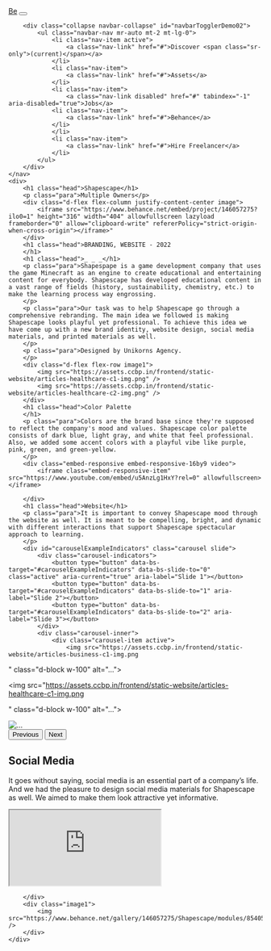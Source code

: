 <!DOCTYPE html>
<html>

<head>
    <link rel="stylesheet" href="https://stackpath.bootstrapcdn.com/bootstrap/4.5.2/css/bootstrap.min.css" integrity="sha384-JcKb8q3iqJ61gNV9KGb8thSsNjpSL0n8PARn9HuZOnIxN0hoP+VmmDGMN5t9UJ0Z" crossorigin="anonymous">
    <script src="https://code.jquery.com/jquery-3.5.1.slim.min.js" integrity="sha384-DfXdz2htPH0lsSSs5nCTpuj/zy4C+OGpamoFVy38MVBnE+IbbVYUew+OrCXaRkfj" crossorigin="anonymous"></script>
    <script src="https://cdn.jsdelivr.net/npm/popper.js@1.16.1/dist/umd/popper.min.js" integrity="sha384-9/reFTGAW83EW2RDu2S0VKaIzap3H66lZH81PoYlFhbGU+6BZp6G7niu735Sk7lN" crossorigin="anonymous"></script>
    <script src="https://stackpath.bootstrapcdn.com/bootstrap/4.5.2/js/bootstrap.min.js" integrity="sha384-B4gt1jrGC7Jh4AgTPSdUtOBvfO8shuf57BaghqFfPlYxofvL8/KUEfYiJOMMV+rV" crossorigin="anonymous"></script>
</head>

<body>
    <nav class="navbar navbar-expand-lg navbar-light bg-light">
        <a class="navbar-brand" href="#">Be</a>
        <button class="navbar-toggler" type="button" data-toggle="collapse" data-target="#navbarTogglerDemo02" aria-controls="navbarTogglerDemo02" aria-expanded="false" aria-label="Toggle navigation">
            <span class="navbar-toggler-icon"></span>
        </button>

        <div class="collapse navbar-collapse" id="navbarTogglerDemo02">
            <ul class="navbar-nav mr-auto mt-2 mt-lg-0">
                <li class="nav-item active">
                    <a class="nav-link" href="#">Discover <span class="sr-only">(current)</span></a>
                </li>
                <li class="nav-item">
                    <a class="nav-link" href="#">Assets</a>
                </li>
                <li class="nav-item">
                    <a class="nav-link disabled" href="#" tabindex="-1" aria-disabled="true">Jobs</a>
                <li class="nav-item">
                    <a class="nav-link" href="#">Behance</a>
                </li>
                </li>
                <li class="nav-item">
                    <a class="nav-link" href="#">Hire Freelancer</a>
                </li>
            </ul>
        </div>
    </nav>
    <div>
        <h1 class="head">Shapescape</h1>
        <p class="para">Multiple Owners</p>
        <div class="d-flex flex-column justify-content-center image">
            <iframe src="https://www.behance.net/embed/project/146057275?ilo0=1" height="316" width="404" allowfullscreen lazyload frameborder="0" allow="clipboard-write" refererPolicy="strict-origin-when-cross-origin"></iframe>"
        </div>
        <h1 class="head">BRANDING, WEBSITE - 2022
        </h1>
        <h1 class="head">_ _ _</h1>
        <p class="para">Shapespape is a game development company that uses the game Minecraft as an engine to create educational and entertaining content for everybody. Shapescape has developed educational content in a vast range of fields (history, sustainability, chemistry, etc.) to make the learning process way engrossing.
        </p>
        <p class="para">Our task was to help Shapescape go through a comprehensive rebranding. The main idea we followed is making Shapescape looks playful yet professional. To achieve this idea we have come up with a new brand identity, website design, social media materials, and printed materials as well.
        </p>
        <p class="para">Designed by Unikorns Agency.
        </p>
        <div class="d-flex flex-row image1">
            <img src="https://assets.ccbp.in/frontend/static-website/articles-healthcare-c1-img.png" />
            <img src="https://assets.ccbp.in/frontend/static-website/articles-healthcare-c2-img.png" />
        </div>
        <h1 class="head">Color Palette
        </h1>
        <p class="para">Colors are the brand base since they're supposed to reflect the company's mood and values. Shapescape color palette consists of dark blue, light gray, and white that feel professional. Also, we added some accent colors with a playful vibe like purple, pink, green, and green-yellow.
        </p>
        <div class="embed-responsive embed-responsive-16by9 video">
            <iframe class="embed-responsive-item" src="https://www.youtube.com/embed/u5AnzLg1HxY?rel=0" allowfullscreen></iframe>

        </div>
        <h1 class="head">Website</h1>
        <p class="para">It is important to convey Shapescape mood through the website as well. It is meant to be compelling, bright, and dynamic with different interactions that support Shapescape spectacular approach to learning.
        </p>
        <div id="carouselExampleIndicators" class="carousel slide">
            <div class="carousel-indicators">
                <button type="button" data-bs-target="#carouselExampleIndicators" data-bs-slide-to="0" class="active" aria-current="true" aria-label="Slide 1"></button>
                <button type="button" data-bs-target="#carouselExampleIndicators" data-bs-slide-to="1" aria-label="Slide 2"></button>
                <button type="button" data-bs-target="#carouselExampleIndicators" data-bs-slide-to="2" aria-label="Slide 3"></button>
            </div>
            <div class="carousel-inner">
                <div class="carousel-item active">
                    <img src="https://assets.ccbp.in/frontend/static-website/articles-business-c1-img.png
" class="d-block w-100" alt="...">
                </div>
                <div class="carousel-item">
                    <img src="https://assets.ccbp.in/frontend/static-website/articles-healthcare-c1-img.png

" class="d-block w-100" alt="...">
                </div>
                <div class="carousel-item">
                    <img src="https://assets.ccbp.in/frontend/static-website/articles-business-c3-img.png" class="d-block w-100" alt="...">
                </div>
            </div>
            <button class="carousel-control-prev" type="button" data-bs-target="#carouselExampleIndicators" data-bs-slide="prev">
                <span class="carousel-control-prev-icon" aria-hidden="true"></span>
                <span class="visually-hidden">Previous</span>
            </button>
            <button class="carousel-control-next" type="button" data-bs-target="#carouselExampleIndicators" data-bs-slide="next">
                <span class="carousel-control-next-icon" aria-hidden="true"></span>
                <span class="visually-hidden">Next</span>
            </button>
        </div>
        <h1 class="head">Social Media
        </h1>
        <p class="para">It goes without saying, social media is an essential part of a company’s life. And we had the pleasure to design social media materials for Shapescape as well. We aimed to make them look attractive yet informative.
        </p>
        <div class="embed-responsive embed-responsive-16by9 video">
            <iframe class="embed-responsive-item" src="https://www.youtube.com/embed/ObKbG85162E?rel=0" allowfullscreen></iframe>

        </div>
        <div class="image1">
            <img src="https://www.behance.net/gallery/146057275/Shapescape/modules/854051543" />
        </div>
    </div>
</body>

</html>
